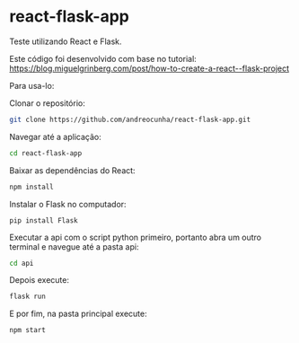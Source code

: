 # react-flask-app

Teste utilizando React e Flask. 

Este código foi desenvolvido com base no tutorial:
https://blog.miguelgrinberg.com/post/how-to-create-a-react--flask-project


Para usa-lo:

Clonar o repositório:
```sh
git clone https://github.com/andreocunha/react-flask-app.git
```

Navegar até a aplicação:
```sh
cd react-flask-app
```

Baixar as dependências do React:
```sh
npm install
```

Instalar o Flask no computador:
```
pip install Flask
```

Executar a api com o script python primeiro, portanto abra um outro terminal e navegue até a pasta api:
```sh
cd api
```
Depois execute:
```sh
flask run
```

E por fim, na pasta principal execute:
```sh
npm start
```
